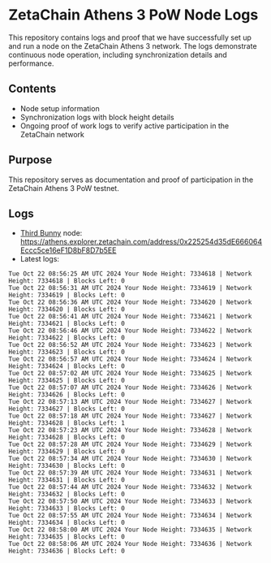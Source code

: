 # ZetaChain Athens 3 PoW Node Logs
This repository contains logs and proof that we have successfully set up and run a node on the ZetaChain Athens 3 network. The logs demonstrate continuous node operation, including synchronization details and performance.

## Contents
- Node setup information
- Synchronization logs with block height details
- Ongoing proof of work logs to verify active participation in the ZetaChain network

## Purpose
This repository serves as documentation and proof of participation in the ZetaChain Athens 3 PoW testnet.

## Logs

- [Third Bunny](https://thirdbunny.xyz/) node: https://athens.explorer.zetachain.com/address/0x225254d35dE666064Eccc5ce16eF1D8bF8D7b5EE
- Latest logs:
```
Tue Oct 22 08:56:25 AM UTC 2024 Your Node Height: 7334618 | Network Height: 7334618 | Blocks Left: 0
Tue Oct 22 08:56:31 AM UTC 2024 Your Node Height: 7334619 | Network Height: 7334619 | Blocks Left: 0
Tue Oct 22 08:56:36 AM UTC 2024 Your Node Height: 7334620 | Network Height: 7334620 | Blocks Left: 0
Tue Oct 22 08:56:41 AM UTC 2024 Your Node Height: 7334621 | Network Height: 7334621 | Blocks Left: 0
Tue Oct 22 08:56:46 AM UTC 2024 Your Node Height: 7334622 | Network Height: 7334622 | Blocks Left: 0
Tue Oct 22 08:56:52 AM UTC 2024 Your Node Height: 7334623 | Network Height: 7334623 | Blocks Left: 0
Tue Oct 22 08:56:57 AM UTC 2024 Your Node Height: 7334624 | Network Height: 7334624 | Blocks Left: 0
Tue Oct 22 08:57:02 AM UTC 2024 Your Node Height: 7334625 | Network Height: 7334625 | Blocks Left: 0
Tue Oct 22 08:57:07 AM UTC 2024 Your Node Height: 7334626 | Network Height: 7334626 | Blocks Left: 0
Tue Oct 22 08:57:13 AM UTC 2024 Your Node Height: 7334627 | Network Height: 7334627 | Blocks Left: 0
Tue Oct 22 08:57:18 AM UTC 2024 Your Node Height: 7334627 | Network Height: 7334628 | Blocks Left: 1
Tue Oct 22 08:57:23 AM UTC 2024 Your Node Height: 7334628 | Network Height: 7334628 | Blocks Left: 0
Tue Oct 22 08:57:28 AM UTC 2024 Your Node Height: 7334629 | Network Height: 7334629 | Blocks Left: 0
Tue Oct 22 08:57:34 AM UTC 2024 Your Node Height: 7334630 | Network Height: 7334630 | Blocks Left: 0
Tue Oct 22 08:57:39 AM UTC 2024 Your Node Height: 7334631 | Network Height: 7334631 | Blocks Left: 0
Tue Oct 22 08:57:44 AM UTC 2024 Your Node Height: 7334632 | Network Height: 7334632 | Blocks Left: 0
Tue Oct 22 08:57:50 AM UTC 2024 Your Node Height: 7334633 | Network Height: 7334633 | Blocks Left: 0
Tue Oct 22 08:57:55 AM UTC 2024 Your Node Height: 7334634 | Network Height: 7334634 | Blocks Left: 0
Tue Oct 22 08:58:00 AM UTC 2024 Your Node Height: 7334635 | Network Height: 7334635 | Blocks Left: 0
Tue Oct 22 08:58:06 AM UTC 2024 Your Node Height: 7334636 | Network Height: 7334636 | Blocks Left: 0
```
